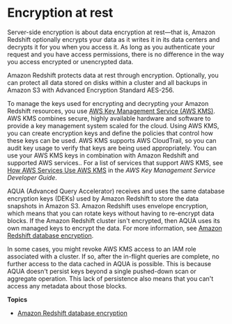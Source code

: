 # Encryption at rest<a name="security-server-side-encryption"></a>

Server\-side encryption is about data encryption at rest—that is, Amazon Redshift optionally encrypts your data as it writes it in its data centers and decrypts it for you when you access it\. As long as you authenticate your request and you have access permissions, there is no difference in the way you access encrypted or unencrypted data\. 

Amazon Redshift protects data at rest through encryption\. Optionally, you can protect all data stored on disks within a cluster and all backups in Amazon S3 with Advanced Encryption Standard AES\-256\.  

To manage the keys used for encrypting and decrypting your Amazon Redshift resources, you use [AWS Key Management Service \(AWS KMS\)](https://docs.aws.amazon.com/kms/latest/developerguide/)\. AWS KMS combines secure, highly available hardware and software to provide a key management system scaled for the cloud\. Using AWS KMS, you can create encryption keys and define the policies that control how these keys can be used\. AWS KMS supports AWS CloudTrail, so you can audit key usage to verify that keys are being used appropriately\. You can use your AWS KMS keys in combination with Amazon Redshift and supported AWS services\.\. For a list of services that support AWS KMS, see [How AWS Services Use AWS KMS](https://docs.aws.amazon.com/kms/latest/developerguide/services.html) in the *AWS Key Management Service Developer Guide*\.

AQUA \(Advanced Query Accelerator\) receives and uses the same database encryption keys \(DEKs\) used by Amazon Redshift to store the data snapshots in Amazon S3\. Amazon Redshift uses envelope encryption, which means that you can rotate keys without having to re\-encrypt data blocks\. If the Amazon Redshift cluster isn't encrypted, then AQUA uses its own managed keys to encrypt the data\. For more information, see [Amazon Redshift database encryption](working-with-db-encryption.md)\. 

In some cases, you might revoke AWS KMS access to an IAM role associated with a cluster\. If so, after the in\-flight queries are complete, no further access to the data cached in AQUA is possible\. This is because AQUA doesn't persist keys beyond a single pushed\-down scan or aggregate operation\. This lack of persistence also means that you can't access any metadata about those blocks\.  

**Topics**
+ [Amazon Redshift database encryption](working-with-db-encryption.md)